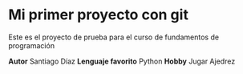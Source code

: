# Mi primer proyecto con git
Este es el proyecto de prueba para el curso de fundamentos de programación

**Autor** Santiago Díaz
**Lenguaje favorito** Python
**Hobby** Jugar Ajedrez

